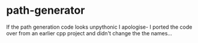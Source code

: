 # path-generator
If the path generation code looks unpythonic I apologise- I ported the code over from an earlier cpp project and didn't change the the names...
